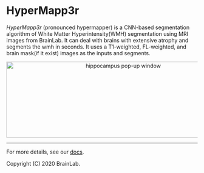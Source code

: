# HyperMapp3r

*HyperMapp3r* (pronounced hypermapper) is a CNN-based segmentation algorithm of White Matter Hyperintensity(WMH) segmentation
using MRI images from BrainLab.
It can deal with brains with extensive atrophy and segments the wmh in seconds.
It uses a T1-weighted, FL-weighted, and brain mask(if it exist) images as the inputs and segments.

<p align="center">
      <img src="docs/images/graph_abstract_wmh.png" alt="hippocampus pop-up window"
      width="600" height="200"/>
</p>


____________________________

For more details, see our [docs](https://hypermapp3r.readthedocs.io).

Copyright (C) 2020 BrainLab.

